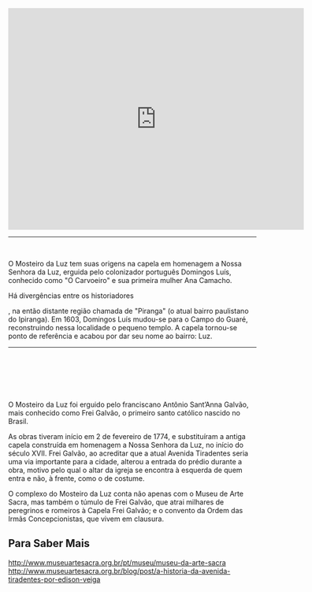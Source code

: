 <iframe class="openingmap" style="border: 0;" src="https://www.google.com/maps/embed?pb=!1m18!1m12!1m3!1d3658.0607033811243!2d-46.631339999999994!3d-23.530319!2m3!1f0!2f0!3f0!3m2!1i1024!2i768!4f13.1!3m3!1m2!1s0x94ce58f57a37ca1f%3A0x61e39cfdbaa4614c!2sMosteiro+da+Luz!5e0!3m2!1sen!2sus!4v1435069800419" width="600" height="450" frameborder="0" allowfullscreen="allowfullscreen"></iframe>

<hr />

&nbsp;

O Mosteiro da Luz tem suas origens na capela em homenagem a Nossa Senhora da Luz, erguida pelo colonizador português Domingos Luís, conhecido como "O Carvoeiro" e sua primeira mulher Ana Camacho.

Há divergências entre os historiadores

, na então distante região chamada de "Piranga" (o atual bairro paulistano do Ipiranga). Em 1603, Domingos Luís mudou-se para o Campo do Guaré, reconstruindo nessa localidade o pequeno templo. A capela tornou-se ponto de referência e acabou por dar seu nome ao bairro: Luz.

<hr />

&nbsp;

&nbsp;

&nbsp;

O Mosteiro da Luz foi erguido pelo franciscano Antônio Sant’Anna Galvão, mais conhecido como Frei Galvão, o primeiro santo católico nascido no Brasil.

As obras tiveram início em 2 de fevereiro de 1774, e substituíram a antiga capela construída em homenagem a Nossa Senhora da Luz, no início do século XVII. Frei Galvão, ao acreditar que a atual Avenida Tiradentes seria uma via importante para a cidade, alterou a entrada do prédio durante a obra, motivo pelo qual o altar da igreja se encontra à esquerda de quem entra e não, à frente, como o de costume.

O complexo do Mosteiro da Luz conta não apenas com o Museu de Arte Sacra, mas também o túmulo de Frei Galvão, que atrai milhares de peregrinos e romeiros à Capela Frei Galvão; e o convento da Ordem das Irmãs Concepcionistas, que vivem em clausura.
<div class="bibliographysection">
<h2>Para Saber Mais</h2>
<a href="http://www.museuartesacra.org.br/pt/museu/museu-da-arte-sacra">http://www.museuartesacra.org.br/pt/museu/museu-da-arte-sacra</a>
<a href="http://www.museuartesacra.org.br/blog/post/a-historia-da-avenida-tiradentes-por-edison-veiga">http://www.museuartesacra.org.br/blog/post/a-historia-da-avenida-tiradentes-por-edison-veiga</a>

</div>